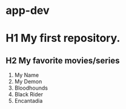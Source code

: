 # app-dev
# H1 My first repository.
## H2 My favorite movies/series
1. My Name
2. My Demon
3. Bloodhounds
4. Black Rider
5. Encantadia
